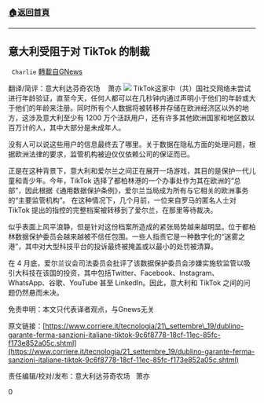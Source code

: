 ###  [:house:返回首頁](https://github.com/ourhimalayas/txt)
---


## 意大利受阻于对 TikTok 的制裁
` Charlie` [轉載自GNews](https://gnews.org/zh-hans/1542268/)

翻译/简评：意大利达芬奇农场    萧亦
![](https://assets.gnews.org/wp-content/uploads/2021/09/09192.jpg)
TikTok这家中（共）国社交网络未尝试进行年龄验证，直至今天，任何人都可以在几秒钟内通过声明小于他们的年龄或大于他们的年龄来注册。同时所有个人数据将被转移并存储在欧洲经济区以外的地方，这涉及意大利至少有 1200 万个活跃用户，还有许多其他欧洲国家和地区数以百万计的人，其中大部分是未成年人。

没有人可以说这些用户的信息最终去了哪里。关于数据在隐私方面的处理问题，根据欧洲法律的要求，监管机构被迫仅仅依赖公司的保证而已。

正是在这种背景下，意大利和爱尔兰之间正在展开一场游戏，其目的是保护一代儿童和青少年。今年，TikTok 选择了都柏林港的一个办事处作为其在欧洲的“总部”，因此根据《通用数据保护条例》，爱尔兰当局成为所有与它相关的欧洲事务的“主要监管机构”。 在这种情况下，几个月前，一位来自罗马的匿名人士对 TikTok 提出的指控的完整档案被转移到了爱尔兰，在那里等待裁决。

似乎表面上风平浪静，但是针对这份档案所造成的紧张局势越来越明显。位于都柏林数据保护委员会越来越被不信任包围。一些人指责它是一种数字化的“迷雾之港”，其中对大型科技平台的投诉最终被掩盖或以最小的处罚被清算。

在 4 月底，爱尔兰议会司法委员会批评了该数据保护委员会涉嫌实施软监管以吸引大科技在该国的投资，其中包括Twitter、Facebook、Instagram、WhatsApp、谷歌、YouTube 甚至 LinkedIn。因此，意大利和 TikTok 之间的问题仍然悬而未决。

免责申明：本文只代表译者观点，与Gnews无关

原文链接：[https://www.corriere.it/tecnologia/21\_settembre\_19/dublino-garante-ferma-sanzioni-italiane-tiktok-9c6f8778-18cf-11ec-85fc-f173e852a05c.shtml](https://www.corriere.it/tecnologia/21_settembre_19/dublino-garante-ferma-sanzioni-italiane-tiktok-9c6f8778-18cf-11ec-85fc-f173e852a05c.shtml)

责任编辑/校对/发布：意大利达芬奇农场   萧亦

0
